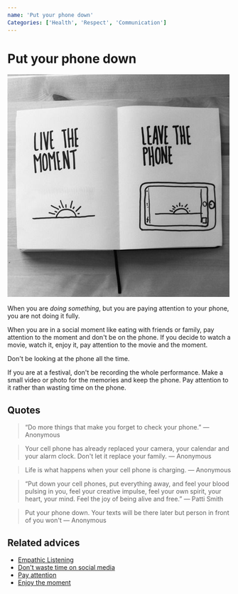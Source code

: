 ```yaml
---
name: 'Put your phone down'
Categories: ['Health', 'Respect', 'Communication']
---
```

# Put your phone down

![Put the phone down](./assets/live_the_moment_leave_the_phone.jpeg)

When you are _doing something_, but you are paying attention to your phone, you are not doing it fully.

When you are in a social moment like eating with friends or family, pay attention to the moment and don't be on the phone. If you decide to watch a movie, watch it, enjoy it, pay attention to the movie and the moment.

Don't be looking at the phone all the time.

If you are at a festival, don't be recording the whole performance. Make a small video or photo for the memories and keep the phone. Pay attention to it rather than wasting time on the phone.

## Quotes


> “Do more things that make you forget to check your phone.” — Anonymous

> Your cell phone has already replaced your camera, your calendar and your alarm clock. Don't let it replace your family. — Anonymous

> Life is what happens when your cell phone is charging. — Anonymous

> “Put down your cell phones, put everything away, and feel your blood pulsing in you, feel your creative impulse, feel your own spirit, your heart, your mind. Feel the joy of being alive and free.” — Patti Smith

> Put your phone down. Your texts will be there later but person in front of you won't — Anonymous

## Related advices

- [Empathic Listening](../Empathic%20Listening/index.md)
- [Don't waste time on social media](../Don't%20waste%20time%20on%20Social%20Media)
- [Pay attention](../Pay%20attention/index.md)
- [Enjoy the moment](../Enjoy%20the%20moment/index.md)